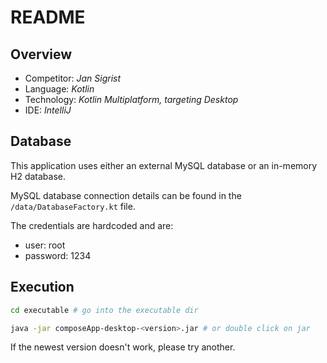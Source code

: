 # README

## Overview

- Competitor: *Jan Sigrist*
- Language: *Kotlin*
- Technology: *Kotlin Multiplatform, targeting Desktop*
- IDE: *IntelliJ*

## Database

This application uses either an external MySQL database or an in-memory H2 database.

MySQL database connection details can be found in the `/data/DatabaseFactory.kt` file.

The credentials are hardcoded and are:
- user: root
- password: 1234

## Execution

```bash
cd executable # go into the executable dir
``` 
```bash
java -jar composeApp-desktop-<version>.jar # or double click on jar
```
If the newest version doesn't work, please try another.


